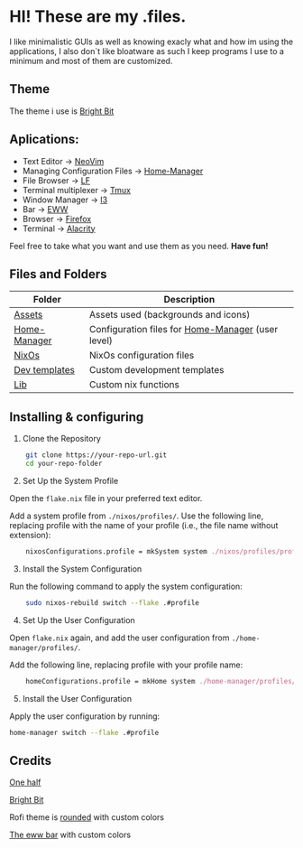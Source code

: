 # HI! These are my .files.

I like minimalistic GUIs as well as knowing exacly what and how im using the applications,
I also don`t like bloatware as such I keep programs I use to a minimum and most of them are customized.

## Theme
The theme i use is [Bright Bit](https://github.com/Azeved00/bright-bit)

## Aplications:
- Text Editor -> [NeoVim](https://github.com/neovim/neovim)
- Managing Configuration Files -> [Home-Manager](https://github.com/nix-community/home-manager)
- File Browser -> [LF](https://github.com/gokcehan/lf)
- Terminal multiplexer -> [Tmux](https://github.com/tmux/tmux)
- Window Manager -> [I3](https://github.com/i3/i3)
- Bar -> [EWW](https://github.com/elkowar/eww)
- Browser -> [Firefox](https://www.mozilla.org/en-US/firefox/)
- Terminal -> [Alacrity](https://github.com/alacritty/alacritty)

Feel free to take what you want and use them as you need. **Have fun!**

## Files and Folders
| Folder                         | Description                              |
| -----------                    | -----------                              |
| [Assets](./Assets)             | Assets used (backgrounds and icons)      |
| [Home-Manager](./home-manager) | Configuration files for [Home-Manager](https://github.com/nix-community/home-manager) (user level) | 
| [NixOs](./NixOs)               | NixOs configuration files                |
| [Dev templates](./dev-template)| Custom development templates             |
| [Lib](./lib)                   | Custom nix functions                     |

## Installing & configuring

1. Clone the Repository

```bash
    git clone https://your-repo-url.git
    cd your-repo-folder
```

2. Set Up the System Profile

Open the `flake.nix` file in your preferred text editor.

Add a system profile from `./nixos/profiles/`. Use the following line, 
replacing profile with the name of your profile (i.e., the file name without extension):

```nix
    nixosConfigurations.profile = mkSystem system ./nixos/profiles/profile;
```

3. Install the System Configuration

Run the following command to apply the system configuration:

```bash
    sudo nixos-rebuild switch --flake .#profile
```

4. Set Up the User Configuration

Open `flake.nix` again, and add the user configuration from `./home-manager/profiles/`. 

Add the following line, replacing profile with your profile name:

```nix
    homeConfigurations.profile = mkHome system ./home-manager/profiles/profile;
```

5. Install the User Configuration

Apply the user configuration by running:

```bash
home-manager switch --flake .#profile
```

## Credits
[One half](https://github.com/sonph/onehalf)

[Bright Bit](https://github.com/Azeved00/bright-bit)

Rofi theme is [rounded](https://github.com/newmanls/rofi-themes-collection) with custom colors

[The eww bar](https://github.com/saimoomedits/eww-widgets.git) with custom colors
